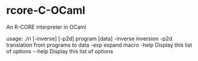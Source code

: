 # rcore-C-OCaml
An R-CORE interpreter in OCaml

>
usage: ./ri [-inverse] [-p2d] program [data]
  -inverse inversion
  -p2d translation from programs to data
  -exp expand macro
  -help  Display this list of options
  --help  Display this list of options
